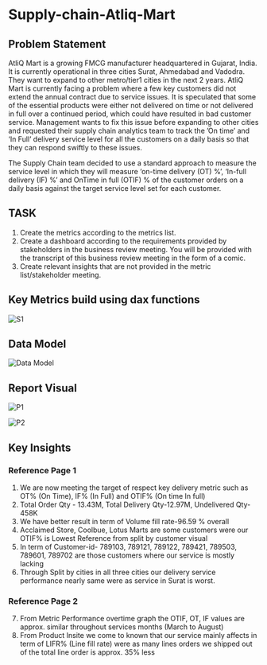 # Supply-chain-Atliq-Mart

## Problem Statement
AtliQ Mart is a growing FMCG manufacturer headquartered in Gujarat, India. 
It is currently operational in three cities Surat, Ahmedabad and Vadodra. They want to expand to other metro/tier1 cities in the next 2 years.
AtliQ Mart is currently facing a problem where a few key customers did not extend the annual contract due to service issues. 
It is speculated that some of the essential products were either not delivered on time or not delivered in full over a continued period, 
which could have resulted in bad customer service. Management wants to fix this issue before expanding to other cities and requested their supply chain analytics team 
to track the ’On time’ and ‘In Full’ delivery service level for all the customers on a daily basis so that they can respond swiftly to these issues.

The Supply Chain team decided to use a standard approach to measure the service level in which they will measure ‘on-time delivery (OT) %’, ‘In-full delivery (IF) %’ 
and OnTime in full (OTIF) % of the customer orders on a daily basis against the target service level set for each customer.

## TASK
1. Create the metrics according to the metrics list.
2. Create a dashboard according to the requirements provided by stakeholders in the business review meeting. 
    You will be provided with the transcript of this business review meeting in the form of a comic.
3. Create relevant insights that are not provided in the metric list/stakeholder meeting.

## Key Metrics build using dax functions

![S1](https://user-images.githubusercontent.com/110016087/202967986-db902176-161b-4037-9b70-b4f0decac289.png)

## Data Model

![Data Model](https://user-images.githubusercontent.com/110016087/202968192-051bbf43-8019-4ab3-8414-a5d89d195fa3.png)

## Report Visual

![P1](https://user-images.githubusercontent.com/110016087/202968619-53be4caa-265f-45c2-add9-39006d2feb5f.png)

![P2](https://user-images.githubusercontent.com/110016087/202968781-8f38da2c-b40b-401d-9121-7f0051607f1c.png)

## Key Insights 

### Reference Page 1
1. We are now meeting the target of respect key delivery metric such as OT% (On Time), IF% (In Full) and OTIF% (On time In full)
2. Total Order Qty - 13.43M, Total Delivery Qty-12.97M, Undelivered Qty- 458K
3. We have better result in term of Volume fill rate-96.59 % overall
4. Acclaimed Store, Coolbue, Lotus Marts are some customers were our OTIF% is Lowest Reference from split by customer visual
5. In term of Customer-id- 789103, 789121, 789122, 789421, 789503, 789601, 789702 are those customers where our service is mostly lacking
6. Through Split by cities in all three cities our delivery service performance nearly same were as service in Surat is worst.

### Reference Page 2
7. From Metric Performance overtime graph the OTIF, OT, IF values are approx. similar throughout services months (March to August)
8. From Product Insite we come to known that our service mainly affects in term of LIFR% (Line fill rate)
were as many lines orders we shipped out of the total line order is approx. 35% less
